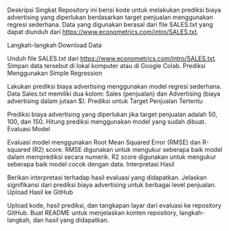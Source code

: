 Deskripsi Singkat
Repository ini berisi kode untuk melakukan prediksi biaya advertising yang diperlukan berdasarkan target penjualan menggunakan regresi sederhana. Data yang digunakan berasal dari file SALES.txt yang dapat diunduh dari https://www.econometrics.com/intro/SALES.txt.

Langkah-langkah
Download Data

Unduh file SALES.txt dari https://www.econometrics.com/intro/SALES.txt.
Simpan data tersebut di lokal komputer atau di Google Colab.
Prediksi Menggunakan Simple Regression

Lakukan prediksi biaya advertising menggunakan model regresi sederhana.
Data Sales.txt memiliki dua kolom: Sales (penjualan) dan Advertising (biaya advertising dalam jutaan $).
Prediksi untuk Target Penjualan Tertentu

Prediksi biaya advertising yang diperlukan jika target penjualan adalah 50, 100, dan 150.
Hitung prediksi menggunakan model yang sudah dibuat.
Evaluasi Model

Evaluasi model menggunakan Root Mean Squared Error (RMSE) dan R-squared (R2) score.
RMSE digunakan untuk mengukur seberapa baik model dalam memprediksi secara numerik.
R2 score digunakan untuk mengukur seberapa baik model cocok dengan data.
Interpretasi Hasil

Berikan interpretasi terhadap hasil evaluasi yang didapatkan.
Jelaskan signifikansi dari prediksi biaya advertising untuk berbagai level penjualan.
Upload Hasil ke GitHub

Upload kode, hasil prediksi, dan tangkapan layar dari evaluasi ke repository GitHub.
Buat README untuk menjelaskan konten repository, langkah-langkah, dan hasil yang didapatkan.
